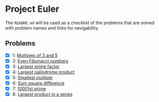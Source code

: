 # Project Euler

The `README.md` will be used as a checklist of the problems that are
solved with problem names and links for navigability.

## Problems

- [X] 1: [Multiples of 3 and 5](https://projecteuler.net/problem=1)
- [X] 2: [Even Fibonacci numbers](https://projecteuler.net/problem=2)
- [X] 3: [Largest prime factor](https://projecteuler.net/problem=3)
- [X] 4: [Largest palindrome product](https://projecteuler.net/problem=4)
- [X] 5: [Smallest multiple](https://projecteuler.net/problem=5)
- [X] 6: [Sum square difference](https://projecteuler.net/problem=6)
- [X] 7: [10001st prime](https://projecteuler.net/problem=7)
- [X] 8: [Largest product in a series](https://projecteuler.net/problem=8)